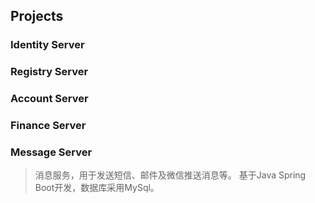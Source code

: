 
## Projects

### Identity Server

### Registry Server

### Account Server

### Finance Server

### Message Server

> 消息服务，用于发送短信、邮件及微信推送消息等。
> 基于Java Spring Boot开发，数据库采用MySql。
